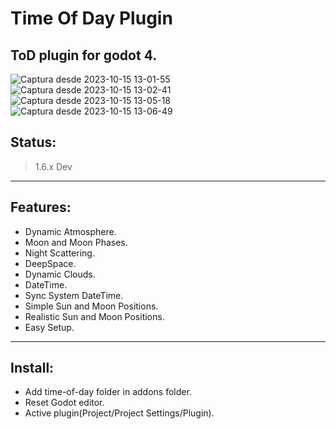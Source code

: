 # Time Of Day Plugin
ToD plugin for godot 4.
---------------------------------------------

![Captura desde 2023-10-15 13-01-55](https://github.com/broken-kernel/time-of-day/assets/73777890/bf057522-006d-4d6a-83ab-485abcaef967)
![Captura desde 2023-10-15 13-02-41](https://github.com/broken-kernel/time-of-day/assets/73777890/4309dccf-da4e-433f-a012-5f002e292f0c)
![Captura desde 2023-10-15 13-05-18](https://github.com/broken-kernel/time-of-day/assets/73777890/ec73702e-7d09-4ac3-a901-63206970d17d)
![Captura desde 2023-10-15 13-06-49](https://github.com/broken-kernel/time-of-day/assets/73777890/eabf4a4e-51e0-4ead-a0a8-f8983001863a)


## Status:
> 1.6.x Dev
---------------------------------------------

## Features:

- Dynamic Atmosphere.
- Moon and Moon Phases.
- Night Scattering.
- DeepSpace.
- Dynamic Clouds.
- DateTime.
- Sync System DateTime.
- Simple Sun and Moon Positions.
- Realistic Sun and Moon Positions.
- Easy Setup.
---------------------------------------------

## Install:
- Add time-of-day folder in addons folder.
- Reset Godot editor.
- Active plugin(Project/Project Settings/Plugin).
